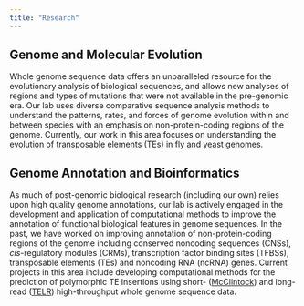 ```yaml
---
title: "Research"
---
```


## Genome and Molecular Evolution
Whole genome sequence data offers an unparalleled resource for the evolutionary analysis of biological sequences, and allows new analyses of regions and types of mutations that were not available in the pre-genomic era. Our lab uses diverse comparative sequence analysis methods to understand the patterns, rates, and forces of genome evolution within and between species with an emphasis on non-protein-coding regions of the genome. Currently, our work in this area focuses on understanding the evolution of transposable elements (TEs) in fly and yeast genomes.

## Genome Annotation and Bioinformatics 
As much of post-genomic biological research (including our own) relies upon high quality genome annotations, our lab is actively engaged in the development and application of computational methods to improve the annotation of functional biological features in genome sequences. In the past, we have worked on improving annotation of non-protein-coding regions of the genome including conserved noncoding sequences (CNSs), <em>cis</em>-regulatory modules (CRMs), transcription factor binding sites (TFBSs), transposable elements (TEs) and noncoding RNA (ncRNA) genes. Current projects in this area include developing computational methods for the prediction of polymorphic TE insertions using short- (<a href="https://github.com/bergmanlab/mcclintock/">McClintock</a>) and long-read (<a href="https://github.com/bergmanlab/telr/">TELR</a>) high-throughput whole genome sequence data.